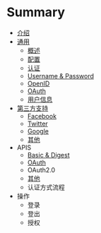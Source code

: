 # Summary

* [介绍](README.md)
* [通用](chapter1.md)
  * [概述](chapter1/gai-shu.md)
  * [配置](chapter1/pei-zhi.md)
  * [认证](chapter1/ren-zheng.md)
  * [Username & Password](chapter1/username-and-password.md)
  * [OpenID](chapter1/openid.md)
  * [OAuth](chapter1/oauth.md)
  * [用户信息](chapter1/yong-hu-pei-zhi.md)
* [第三方支持](di-san-fang-zhi-chi.md)
  * [Facebook](di-san-fang-zhi-chi/facebook.md)
  * [Twitter](di-san-fang-zhi-chi/twitter.md)
  * [Google](di-san-fang-zhi-chi/google.md)
  * [其他](di-san-fang-zhi-chi/qi-ta.md)
* APIS
  * [Basic & Digest](ji-ben-zhai-yao.md)
  * [OAuth](oauth.md)
  * OAuth2.0
  * [其他](qi-ta.md)
  * 认证方式流程
* 操作
  * 登录
  * 登出
  * 授权

